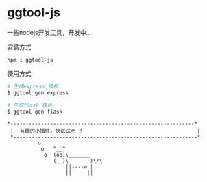 # ggtool-js 

一些nodejs开发工具，开发中...

安装方式
```
npm i ggtool-js
```

使用方式
```bash
# 生成express 模板
$ ggtool gen express

# 生成flask 模板
$ ggtool gen flask
```

```
*------------------------------------------------------------*
 |  有趣的小插件，快试试吧 ！                                     |
 *------------------------------------------------------------*
          o
           o   ^__^
            o  (oo)\_______
               (__)\       )\/\
                   ||----w |
                   ||     ||
```